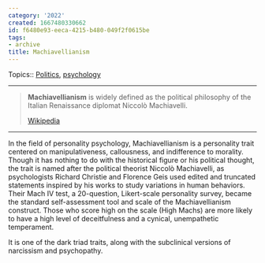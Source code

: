 ```yaml
---
category: '2022'
created: 1667480330662
id: f6480e93-eeca-4215-b480-049f2f0615be
tags:
- archive
title: Machiavellianism
---
```

   
Topics:: [Politics](../topics/politics.md), [psychology](../topics/psychology.md)   
   
   
---   
> **Machiavellianism** is widely defined as the political philosophy of the Italian Renaissance diplomat Niccolò Machiavelli.   
>   
> [Wikipedia](https://en.wikipedia.org/wiki/Machiavellianism%20(politics))   
   
   
---   
   
In the field of personality psychology, Machiavellianism is a personality trait centered on manipulativeness, callousness, and indifference to morality. Though it has nothing to do with the historical figure or his political thought, the trait is named after the political theorist Niccolò Machiavelli, as psychologists Richard Christie and Florence Geis used edited and truncated statements inspired by his works to study variations in human behaviors. Their Mach IV test, a 20-question, Likert-scale personality survey, became the standard self-assessment tool and scale of the Machiavellianism construct. Those who score high on the scale (High Machs) are more likely to have a high level of deceitfulness and a cynical, unempathetic temperament.   
   
It is one of the dark triad traits, along with the subclinical versions of narcissism and psychopathy.